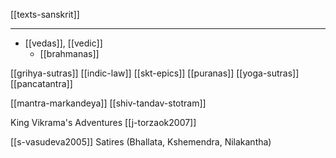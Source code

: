[[texts-sanskrit]]

---

- [[vedas]], [[vedic]]
	- [[brahmanas]]

[[grihya-sutras]]
[[indic-law]]
[[skt-epics]]
[[puranas]]
[[yoga-sutras]]
[[pancatantra]]

[[mantra-markandeya]]
[[shiv-tandav-stotram]]

King Vikrama's Adventures [[j-torzaok2007]]


[[s-vasudeva2005]] Satires (Bhallata, Kshemendra, Nilakantha)